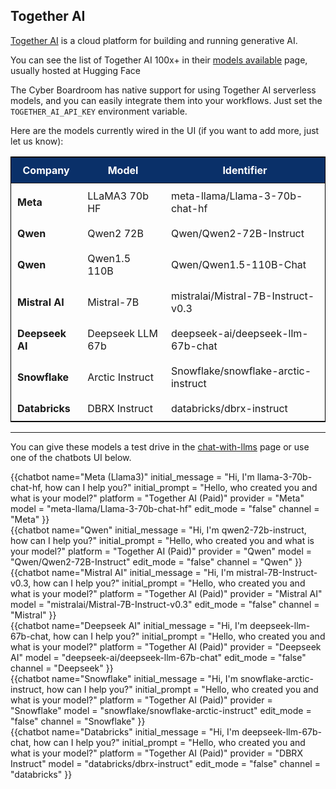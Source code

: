 ## Together AI

[Together AI](https://www.together.ai/) is a cloud platform for building and running generative AI. 

You can see the list of Together AI 100x+ in their [models available](https://api.together.ai/models) page, usually hosted at Hugging Face

The Cyber Boardroom has native support for using Together AI serverless models, 
and you can easily integrate them into your workflows. Just set the `TOGETHER_AI_API_KEY` environment variable. 

Here are the models currently wired in the UI (if you want to add more, just let us know):


| **Company**     | **Model**          | **Identifier**                      |
|-----------------|--------------------|-------------------------------------|
| **Meta**        | LLaMA3 70b HF      | meta-llama/Llama-3-70b-chat-hf      |
| **Qwen**        | Qwen2 72B          | Qwen/Qwen2-72B-Instruct             |
| **Qwen**        | Qwen1.5 110B       | Qwen/Qwen1.5-110B-Chat              |
| **Mistral AI**  | Mistral-7B         | mistralai/Mistral-7B-Instruct-v0.3  |
| **Deepseek AI** | Deepseek LLM 67b   | deepseek-ai/deepseek-llm-67b-chat   |
| **Snowflake**   | Arctic Instruct    | Snowflake/snowflake-arctic-instruct |
| **Databricks**  | DBRX Instruct      | databricks/dbrx-instruct            |

----

You can give these models a test drive in the [chat-with-llms](chat-with-llms) page or use one of the chatbots UI below.

<script type="module" src="/web_components/js/chat-bots/Chatbot_OpenAI.mjs"></script>


<div class="row">
    <div class="col-6"> 
        {{chatbot name="Meta (Llama3)" 
                  initial_message = "Hi, I'm llama-3-70b-chat-hf, how can I help you?"
                  initial_prompt  = "Hello, who created you and what is your model?"
                  platform        = "Together AI (Paid)"
                  provider        = "Meta" 
                  model           = "meta-llama/Llama-3-70b-chat-hf" 
                  edit_mode       = "false" 
                  channel         = "Meta" }}
    </div>
    <div class="col-6"> 
        {{chatbot name="Qwen"  
                  initial_message = "Hi, I'm qwen2-72b-instruct, how can I help you?"
                  initial_prompt  = "Hello, who created you and what is your model?"
                  platform        = "Together AI (Paid)"
                  provider        = "Qwen" 
                  model           = "Qwen/Qwen2-72B-Instruct" 
                  edit_mode       = "false" 
                  channel         = "Qwen" }}
    </div>
</div>
<div class="row">
    <div class="col-6"> 
        {{chatbot name="Mistral AI"  
                  initial_message = "Hi, I'm mistral-7B-Instruct-v0.3, how can I help you?"
                  initial_prompt  = "Hello, who created you and what is your model?"
                  platform        = "Together AI (Paid)"
                  provider        = "Mistral AI" 
                  model           = "mistralai/Mistral-7B-Instruct-v0.3" 
                  edit_mode       = "false" 
                  channel         = "Mistral" }}
    </div>
    <div class="col-6"> 
        {{chatbot name="Deepseek AI"  
                  initial_message = "Hi, I'm deepseek-llm-67b-chat, how can I help you?"
                  initial_prompt  = "Hello, who created you and what is your model?"
                  platform        = "Together AI (Paid)"
                  provider        = "Deepseek AI"
                  model           = "deepseek-ai/deepseek-llm-67b-chat" 
                  edit_mode       = "false" 
                  channel         = "Deepseek" }}
    </div>
</div>
<div class="row">
    <div class="col-6"> 
        {{chatbot name="Snowflake"  
                  initial_message = "Hi, I'm snowflake-arctic-instruct, how can I help you?"
                  initial_prompt  = "Hello, who created you and what is your model?"
                  platform        = "Together AI (Paid)"
                  provider        = "Snowflake" 
                  model           = "snowflake/snowflake-arctic-instruct" 
                  edit_mode       = "false" 
                  channel         = "Snowflake" }}
    </div>
    <div class="col-6"> 
        {{chatbot name="Databricks"  
                  initial_message = "Hi, I'm deepseek-llm-67b-chat, how can I help you?"
                  initial_prompt  = "Hello, who created you and what is your model?"
                  platform        = "Together AI (Paid)"
                  provider        = "DBRX Instruct"
                  model           = "databricks/dbrx-instruct" 
                  edit_mode       = "false" 
                  channel         = "databricks" }}
    </div>
</div>



<style>
    table { width:100%; border:1px solid black  }
    td    { padding:10px}
    th    { padding:10px; background-color: #0a3069 ; color:white}
</style>


